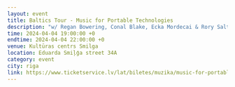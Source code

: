 ```yaml
---
layout: event
title: Baltics Tour - Music for Portable Technologies
description: "w/ Regan Bowering, Conal Blake, Ecka Mordecai & Rory Salte"
time: 2024-04-04 19:00:00 +0
endtime: 2024-04-04 22:00:00 +0
venue: Kultūras centrs Smilga
location: Eduarda Smiļģa street 34A
category: event
city: riga
link: https://www.ticketservice.lv/lat/biletes/muzika/music-for-portable-technologies-londonas-eksperimentalas-muzikas-koncerts-426529/
---
```

